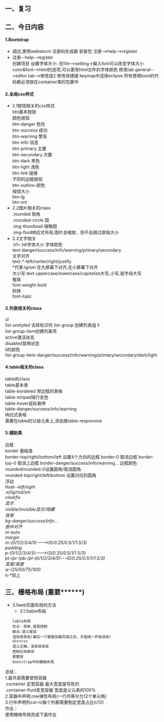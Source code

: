##  一、复习  
## 二、今日内容  
#### 1.Bootstrap  
+ 调试,使用webstorm
注册码生成器
安装包
注册-->help-->register
+ 注册--help--register   
创建项目
设置字体大小:
在file-->setting->输入font可以改变字体大小
color&font-->html的选项,可以更改html文件的字体颜色
修改tab
general-->editor tab-->修改成2
修改快捷键
keymap中选择eclipse
所有使用boot的代码都必须放在container类的包裹中
#### 2.全局css样式  
+ 2.1按钮相关的css样式  
btn基本按钮  
颜色按钮  
btn-danger  危险    
btn-success  成功  
btn-warning  警告  
btn-info  信息  
btn-primary  主要  
btn-secondary  次要  
btn-dark  黑色  
btn-light  浅色  
btn-link 链接  
不同的边框按钮  
btn-outline-颜色  
按钮大小  
btn-lg  
btn-sm      
+ 2.2图片相关的class  
.rounded 倒角  
.rounded-circle 圆  
.img-thumbnail 缩略图  
.img-fluid响应式布局,图片会缩放，但不会超过原始大小  
+ 2.3文字相关    
.h1~.h6字体大小 
字体颜色  
text-danger/success/info/warning/primary/secondary  
文字对齐  
text-*-left/center/right/justify  
*代表:lg/sm 在大屏幕下对齐,在小屏幕下对齐  
大小写 
text-uppercase/lowercase/capitalize大写,小写,首字母大写  
粗体  
font-weight-bold  
斜体  
font-italic  
#### 3.列表相关的class   
ul   
list-unstyled  去除标识符
list-group 创建列表组 
li  
list-group-item创建列表项  
active激活状态  
disabled禁用状态  
li的颜色  
list-group-item-danger/success/info/warning/primary/secondary/dark/light  
#### 4.table相关的class      
table的class  
table基本类  
table-bordered 带边框的表格  
table-striped隔行变色  
table-hover鼠标悬停  
table-danger/success/info/warning  
响应式表格  
需要在table的父级元素上,添加类table-responsive   
#### 5.辅助类  
边框  
border 基础类  
border-top/right/bottom/left  设置4个方向的边框
border-0  取消边框
border-top-0  取消上边框
border-danger/success/info/warning... 边框颜色  
rounded/rounded-0设置圆角/取消圆角    
rounded-top/right/left/bottom 设置对应的圆角    
浮动  
float-*-left/right  
*:xl/lg/md/sm  
clearfix    
显示  
visible/invisible显示/隐藏  
背景  
bg-danger/success/info...  
居中对齐  
m-auto  
margin  
m-*(0/1/2/3/4/5)--->(0/0.25/0.5/1/1.5/3)  
padding  
p-*(0/1/2/3/4/5)--->(0/0.25/0.5/1/1.5/3)   
pt-*/pr-*/pb-*/pl-(0/1/2/3/4/5)---(0/0.25/0.5/1/1.5/3)  
宽度/高度  
w-*(25/50/75/100)  
h-*同上  
## 三、栅格布局 (重要******)   
+ 3.1web页面布局的方法 
    + 3.1.1table布局   
    ```  
    table布局  
    优点：简单,容易控制  
    缺点:语义错误 
    渲染效率低(最后一个数据加载完成之后，才能统一开始渲染)  
    div+css  
    语义正确，渲染效率高  
    控制比较麻烦  
    更繁琐  
    bootstrap中的栅格布局   
    ```  
总结：  
1.最外层需要使用容器  
.container 定宽容器 最大宽度是写死的  
.container-fluid变宽容器 宽度是父元素的100%  
2.容器中声明.row弹性布局(一行内等分为12个单元格)  
3.行中声明列col-n(每个列都需要制定宽度占比n/12)    
作业：  
使用栅格布局完成下面作业  




     







